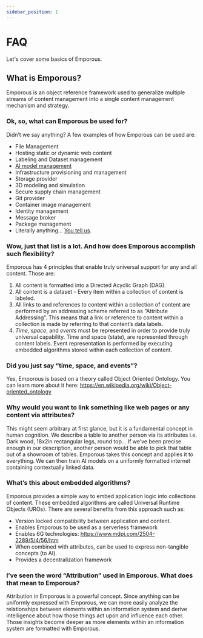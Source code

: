 ```yaml
---
sidebar_position: 1
---
```


# FAQ

Let's cover some basics of Emporous.

## What is Emporous?

Emporous is an object reference framework used to generalize multiple streams of content management into a single content management mechanism and strategy.

### Ok, so, what can Emporous be used for?

Didn’t we say anything? A few examples of how Emporous can be used are:

- File Management  
- Hosting static or dynamic web content  
- Labeling and Dataset management  
- [AI model management](https://asciinema.org/a/wWCR7VY0zC97m3ibd3mKXcsJL)
- Infrastructure provisioning and management  
- Storage provider  
- 3D modeling and simulation  
- Secure supply chain management  
- Git provider  
- Container image management  
- Identity management  
- Message broker  
- Package management  
- Literally anything… [You tell us](https://app.slack.com/client/T08PSQ7BQ/C034YMT1P41).

### Wow, just that list is a lot. And how does Emporous accomplish such flexibility?

Emporous has 4 principles that enable truly universal support for any and all content. Those are:

1. All content is formatted into a Directed Acyclic Graph (DAG).
2. All content is a dataset - Every item within a collection of content is labeled.
3. All links to and references to content within a collection of content are performed by an addressing scheme referred to as “Attribute Addressing”. This means that a link or reference to content within a collection is made by referring to that content’s data labels.
4. *Time*, *space*, and *events* must be represented in order to provide truly universal capability. Time and space (state), are represented through content labels. Event representation is performed by executing embedded algorithms stored within each collection of content.

### Did you just say “time, space, and events”?

Yes, Emporous is based on a theory called Object Oriented Ontology. You can learn more about it here: https://en.wikipedia.org/wiki/Object-oriented_ontology 

### Why would you want to link something like web pages or any content via attributes?

This might seem arbitrary at first glance, but it is a fundamental concept in human cognition. We describe a table to another person via its attributes i.e. Dark wood, 18x2in rectangular legs, round top... If we’ve been precise enough in our description, another person would be able to pick that table out of a showroom of tables. Emporous takes this concept and applies it to everything. We can then train AI models on a uniformly formatted internet containing contextually linked data. 

### What’s this about embedded algorithms?

Emporous provides a simple way to embed application logic into collections of content. These embedded algorithms are called Universal Runtime Objects (UROs). There are several benefits from this approach such as:  

- Version locked compatibility between application and content.  
- Enables Emporous to be used as a serverless framework  
- Enables 6G technologies: https://www.mdpi.com/2504-2289/5/4/56/htm  
- When combined with attributes, can be used to express non-tangible concepts (to AI).  
- Provides a decentralization framework

### I’ve seen the word “Attribution” used in Emporous. What does that mean to Emporous?

Attribution in Emporous is a powerful concept. Since anything can be uniformly expressed with Emporous, we can more easily analyze the relationships between elements within an information system and derive intelligence about how those things act upon and influence each other. Those insights become deeper as more elements within an information system are formatted with Emporous. 


